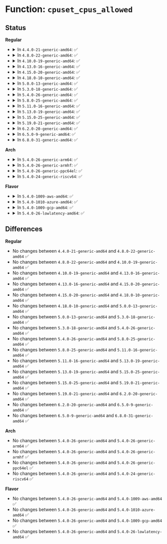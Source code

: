 # Function: <code>cpuset_cpus_allowed</code>

## Status
<b>Regular</b>
<ul>
<li>
<details>
<summary>In <code>4.4.0-21-generic-amd64</code>: ✅</summary>

```c
void cpuset_cpus_allowed(struct task_struct * tsk, struct cpumask * pmask)
```

```json
{
  "name": "cpuset_cpus_allowed",
  "collision_type": "Unique Global",
  "inline_type": "No",
  "funcs": [
    {
      "addr": 18446744071580014048,
      "name": "cpuset_cpus_allowed",
      "external": true,
      "loc": "kernel/cpuset.c:2398",
      "file": "kernel/cpuset.c",
      "inline": "seen, unknown",
      "caller_inline": [],
      "caller_func": [
        "kernel/sched/core.c:sched_setaffinity",
        "kernel/sched/core.c:sched_setaffinity"
      ]
    }
  ],
  "symbols": [
    {
      "addr": 18446744071580014048,
      "name": "cpuset_cpus_allowed",
      "section": ".text",
      "bind": "STB_GLOBAL",
      "size": 76
    }
  ]
}
```
</details>
</li>
<li>
<details>
<summary>In <code>4.8.0-22-generic-amd64</code>: ✅</summary>

```c
void cpuset_cpus_allowed(struct task_struct * tsk, struct cpumask * pmask)
```

```json
{
  "name": "cpuset_cpus_allowed",
  "collision_type": "Unique Global",
  "inline_type": "No",
  "funcs": [
    {
      "addr": 18446744071580046464,
      "name": "cpuset_cpus_allowed",
      "external": true,
      "loc": "kernel/cpuset.c:2419",
      "file": "kernel/cpuset.c",
      "inline": "seen, unknown",
      "caller_inline": [],
      "caller_func": [
        "kernel/sched/core.c:sched_setaffinity",
        "kernel/sched/core.c:sched_setaffinity"
      ]
    }
  ],
  "symbols": [
    {
      "addr": 18446744071580046464,
      "name": "cpuset_cpus_allowed",
      "section": ".text",
      "bind": "STB_GLOBAL",
      "size": 76
    }
  ]
}
```
</details>
</li>
<li>
<details>
<summary>In <code>4.10.0-19-generic-amd64</code>: ✅</summary>

```c
void cpuset_cpus_allowed(struct task_struct * tsk, struct cpumask * pmask)
```

```json
{
  "name": "cpuset_cpus_allowed",
  "collision_type": "Unique Global",
  "inline_type": "No",
  "funcs": [
    {
      "addr": 18446744071580085728,
      "name": "cpuset_cpus_allowed",
      "external": true,
      "loc": "kernel/cpuset.c:2419",
      "file": "kernel/cpuset.c",
      "inline": "seen, unknown",
      "caller_inline": [],
      "caller_func": [
        "kernel/sched/core.c:sched_setaffinity",
        "kernel/sched/core.c:sched_setaffinity"
      ]
    }
  ],
  "symbols": [
    {
      "addr": 18446744071580085728,
      "name": "cpuset_cpus_allowed",
      "section": ".text",
      "bind": "STB_GLOBAL",
      "size": 76
    }
  ]
}
```
</details>
</li>
<li>
<details>
<summary>In <code>4.13.0-16-generic-amd64</code>: ✅</summary>

```c
void cpuset_cpus_allowed(struct task_struct * tsk, struct cpumask * pmask)
```

```json
{
  "name": "cpuset_cpus_allowed",
  "collision_type": "Unique Global",
  "inline_type": "No",
  "funcs": [
    {
      "addr": 18446744071580091504,
      "name": "cpuset_cpus_allowed",
      "external": true,
      "loc": "kernel/cgroup/cpuset.c:2419",
      "file": "kernel/cgroup/cpuset.c",
      "inline": "seen, unknown",
      "caller_inline": [],
      "caller_func": [
        "kernel/sched/core.c:sched_setaffinity",
        "kernel/sched/core.c:sched_setaffinity"
      ]
    }
  ],
  "symbols": [
    {
      "addr": 18446744071580091504,
      "name": "cpuset_cpus_allowed",
      "section": ".text",
      "bind": "STB_GLOBAL",
      "size": 75
    }
  ]
}
```
</details>
</li>
<li>
<details>
<summary>In <code>4.15.0-20-generic-amd64</code>: ✅</summary>

```c
void cpuset_cpus_allowed(struct task_struct * tsk, struct cpumask * pmask)
```

```json
{
  "name": "cpuset_cpus_allowed",
  "collision_type": "Unique Global",
  "inline_type": "No",
  "funcs": [
    {
      "addr": 18446744071580144544,
      "name": "cpuset_cpus_allowed",
      "external": true,
      "loc": "kernel/cgroup/cpuset.c:2423",
      "file": "kernel/cgroup/cpuset.c",
      "inline": "seen, unknown",
      "caller_inline": [],
      "caller_func": [
        "kernel/sched/core.c:sched_setaffinity",
        "kernel/sched/core.c:sched_setaffinity"
      ]
    }
  ],
  "symbols": [
    {
      "addr": 18446744071580144544,
      "name": "cpuset_cpus_allowed",
      "section": ".text",
      "bind": "STB_GLOBAL",
      "size": 75
    }
  ]
}
```
</details>
</li>
<li>
<details>
<summary>In <code>4.18.0-10-generic-amd64</code>: ✅</summary>

```c
void cpuset_cpus_allowed(struct task_struct * tsk, struct cpumask * pmask)
```

```json
{
  "name": "cpuset_cpus_allowed",
  "collision_type": "Unique Global",
  "inline_type": "No",
  "funcs": [
    {
      "addr": 18446744071580204224,
      "name": "cpuset_cpus_allowed",
      "external": true,
      "loc": "kernel/cgroup/cpuset.c:2424",
      "file": "kernel/cgroup/cpuset.c",
      "inline": "seen, unknown",
      "caller_inline": [],
      "caller_func": [
        "kernel/sched/core.c:sched_setaffinity",
        "kernel/sched/core.c:sched_setaffinity"
      ]
    }
  ],
  "symbols": [
    {
      "addr": 18446744071580204224,
      "name": "cpuset_cpus_allowed",
      "section": ".text",
      "bind": "STB_GLOBAL",
      "size": 75
    }
  ]
}
```
</details>
</li>
<li>
<details>
<summary>In <code>5.0.0-13-generic-amd64</code>: ✅</summary>

```c
void cpuset_cpus_allowed(struct task_struct * tsk, struct cpumask * pmask)
```

```json
{
  "name": "cpuset_cpus_allowed",
  "collision_type": "Unique Global",
  "inline_type": "No",
  "funcs": [
    {
      "addr": 18446744071580256528,
      "name": "cpuset_cpus_allowed",
      "external": true,
      "loc": "kernel/cgroup/cpuset.c:3232",
      "file": "kernel/cgroup/cpuset.c",
      "inline": "seen, unknown",
      "caller_inline": [],
      "caller_func": [
        "kernel/sched/core.c:sched_setaffinity",
        "kernel/sched/core.c:sched_setaffinity"
      ]
    }
  ],
  "symbols": [
    {
      "addr": 18446744071580256528,
      "name": "cpuset_cpus_allowed",
      "section": ".text",
      "bind": "STB_GLOBAL",
      "size": 75
    }
  ]
}
```
</details>
</li>
<li>
<details>
<summary>In <code>5.3.0-18-generic-amd64</code>: ✅</summary>

```c
void cpuset_cpus_allowed(struct task_struct * tsk, struct cpumask * pmask)
```

```json
{
  "name": "cpuset_cpus_allowed",
  "collision_type": "Unique Global",
  "inline_type": "No",
  "funcs": [
    {
      "addr": 18446744071580307408,
      "name": "cpuset_cpus_allowed",
      "external": true,
      "loc": "kernel/cgroup/cpuset.c:3187",
      "file": "kernel/cgroup/cpuset.c",
      "inline": "seen, unknown",
      "caller_inline": [],
      "caller_func": [
        "kernel/sched/core.c:sched_setaffinity",
        "kernel/sched/core.c:sched_setaffinity"
      ]
    }
  ],
  "symbols": [
    {
      "addr": 18446744071580307408,
      "name": "cpuset_cpus_allowed",
      "section": ".text",
      "bind": "STB_GLOBAL",
      "size": 75
    }
  ]
}
```
</details>
</li>
<li>
<details>
<summary>In <code>5.4.0-26-generic-amd64</code>: ✅</summary>

```c
void cpuset_cpus_allowed(struct task_struct * tsk, struct cpumask * pmask)
```

```json
{
  "name": "cpuset_cpus_allowed",
  "collision_type": "Unique Global",
  "inline_type": "No",
  "funcs": [
    {
      "addr": 18446744071580356272,
      "name": "cpuset_cpus_allowed",
      "external": true,
      "loc": "kernel/cgroup/cpuset.c:3275",
      "file": "kernel/cgroup/cpuset.c",
      "inline": "seen, unknown",
      "caller_inline": [],
      "caller_func": [
        "kernel/sched/core.c:sched_setaffinity",
        "kernel/sched/core.c:sched_setaffinity"
      ]
    }
  ],
  "symbols": [
    {
      "addr": 18446744071580356272,
      "name": "cpuset_cpus_allowed",
      "section": ".text",
      "bind": "STB_GLOBAL",
      "size": 75
    }
  ]
}
```
</details>
</li>
<li>
<details>
<summary>In <code>5.8.0-25-generic-amd64</code>: ✅</summary>

```c
void cpuset_cpus_allowed(struct task_struct * tsk, struct cpumask * pmask)
```

```json
{
  "name": "cpuset_cpus_allowed",
  "collision_type": "Unique Global",
  "inline_type": "No",
  "funcs": [
    {
      "addr": 18446744071580429184,
      "name": "cpuset_cpus_allowed",
      "external": true,
      "loc": "kernel/cgroup/cpuset.c:3277",
      "file": "kernel/cgroup/cpuset.c",
      "inline": "seen, unknown",
      "caller_inline": [],
      "caller_func": [
        "kernel/sched/core.c:sched_setaffinity",
        "kernel/sched/core.c:sched_setaffinity"
      ]
    }
  ],
  "symbols": [
    {
      "addr": 18446744071580429184,
      "name": "cpuset_cpus_allowed",
      "section": ".text",
      "bind": "STB_GLOBAL",
      "size": 75
    }
  ]
}
```
</details>
</li>
<li>
<details>
<summary>In <code>5.11.0-16-generic-amd64</code>: ✅</summary>

```c
void cpuset_cpus_allowed(struct task_struct * tsk, struct cpumask * pmask)
```

```json
{
  "name": "cpuset_cpus_allowed",
  "collision_type": "Unique Global",
  "inline_type": "No",
  "funcs": [
    {
      "addr": 18446744071580416720,
      "name": "cpuset_cpus_allowed",
      "external": true,
      "loc": "kernel/cgroup/cpuset.c:3300",
      "file": "kernel/cgroup/cpuset.c",
      "inline": "seen, unknown",
      "caller_inline": [],
      "caller_func": [
        "kernel/sched/core.c:sched_setaffinity",
        "kernel/sched/core.c:sched_setaffinity"
      ]
    }
  ],
  "symbols": [
    {
      "addr": 18446744071580416720,
      "name": "cpuset_cpus_allowed",
      "section": ".text",
      "bind": "STB_GLOBAL",
      "size": 80
    }
  ]
}
```
</details>
</li>
<li>
<details>
<summary>In <code>5.13.0-19-generic-amd64</code>: ✅</summary>

```c
void cpuset_cpus_allowed(struct task_struct * tsk, struct cpumask * pmask)
```

```json
{
  "name": "cpuset_cpus_allowed",
  "collision_type": "Unique Global",
  "inline_type": "No",
  "funcs": [
    {
      "addr": 18446744071580419504,
      "name": "cpuset_cpus_allowed",
      "external": true,
      "loc": "kernel/cgroup/cpuset.c:3300",
      "file": "kernel/cgroup/cpuset.c",
      "inline": "seen, unknown",
      "caller_inline": [],
      "caller_func": [
        "kernel/sched/core.c:sched_setaffinity",
        "kernel/sched/core.c:sched_setaffinity"
      ]
    }
  ],
  "symbols": [
    {
      "addr": 18446744071580419504,
      "name": "cpuset_cpus_allowed",
      "section": ".text",
      "bind": "STB_GLOBAL",
      "size": 80
    }
  ]
}
```
</details>
</li>
<li>
<details>
<summary>In <code>5.15.0-25-generic-amd64</code>: ✅</summary>

```c
void cpuset_cpus_allowed(struct task_struct * tsk, struct cpumask * pmask)
```

```json
{
  "name": "cpuset_cpus_allowed",
  "collision_type": "Unique Global",
  "inline_type": "No",
  "funcs": [
    {
      "addr": 18446744071580582768,
      "name": "cpuset_cpus_allowed",
      "external": true,
      "loc": "kernel/cgroup/cpuset.c:3374",
      "file": "kernel/cgroup/cpuset.c",
      "inline": "seen, unknown",
      "caller_inline": [],
      "caller_func": [
        "kernel/sched/core.c:__sched_setaffinity",
        "kernel/sched/core.c:__sched_setaffinity",
        "kernel/sched/core.c:force_compatible_cpus_allowed_ptr"
      ]
    }
  ],
  "symbols": [
    {
      "addr": 18446744071580582768,
      "name": "cpuset_cpus_allowed",
      "section": ".text",
      "bind": "STB_GLOBAL",
      "size": 70
    }
  ]
}
```
</details>
</li>
<li>
<details>
<summary>In <code>5.19.0-21-generic-amd64</code>: ✅</summary>

```c
void cpuset_cpus_allowed(struct task_struct * tsk, struct cpumask * pmask)
```

```json
{
  "name": "cpuset_cpus_allowed",
  "collision_type": "Unique Global",
  "inline_type": "No",
  "funcs": [
    {
      "addr": 18446744071580783776,
      "name": "cpuset_cpus_allowed",
      "external": true,
      "loc": "kernel/cgroup/cpuset.c:3420",
      "file": "kernel/cgroup/cpuset.c",
      "inline": "seen, unknown",
      "caller_inline": [],
      "caller_func": [
        "kernel/sched/core.c:__sched_setaffinity",
        "kernel/sched/core.c:__sched_setaffinity",
        "kernel/sched/core.c:force_compatible_cpus_allowed_ptr"
      ]
    }
  ],
  "symbols": [
    {
      "addr": 18446744071580783776,
      "name": "cpuset_cpus_allowed",
      "section": ".text",
      "bind": "STB_GLOBAL",
      "size": 78
    }
  ]
}
```
</details>
</li>
<li>
<details>
<summary>In <code>6.2.0-20-generic-amd64</code>: ✅</summary>

```c
void cpuset_cpus_allowed(struct task_struct * tsk, struct cpumask * pmask)
```

```json
{
  "name": "cpuset_cpus_allowed",
  "collision_type": "Unique Global",
  "inline_type": "No",
  "funcs": [
    {
      "addr": 18446744071581067152,
      "name": "cpuset_cpus_allowed",
      "external": true,
      "loc": "kernel/cgroup/cpuset.c:3702",
      "file": "kernel/cgroup/cpuset.c",
      "inline": "seen, unknown",
      "caller_inline": [],
      "caller_func": [
        "kernel/sched/core.c:__sched_setaffinity",
        "kernel/sched/core.c:__sched_setaffinity",
        "kernel/sched/core.c:force_compatible_cpus_allowed_ptr"
      ]
    }
  ],
  "symbols": [
    {
      "addr": 18446744071581067152,
      "name": "cpuset_cpus_allowed",
      "section": ".text",
      "bind": "STB_GLOBAL",
      "size": 315
    }
  ]
}
```
</details>
</li>
<li>
<details>
<summary>In <code>6.5.0-9-generic-amd64</code>: ✅</summary>

```c
void cpuset_cpus_allowed(struct task_struct * tsk, struct cpumask * pmask)
```

```json
{
  "name": "cpuset_cpus_allowed",
  "collision_type": "Unique Global",
  "inline_type": "No",
  "funcs": [
    {
      "addr": 18446744071581157504,
      "name": "cpuset_cpus_allowed",
      "external": true,
      "loc": "kernel/cgroup/cpuset.c:3894",
      "file": "kernel/cgroup/cpuset.c",
      "inline": "seen, unknown",
      "caller_inline": [],
      "caller_func": [
        "kernel/sched/core.c:__sched_setaffinity",
        "kernel/sched/core.c:__sched_setaffinity",
        "kernel/sched/core.c:force_compatible_cpus_allowed_ptr"
      ]
    }
  ],
  "symbols": [
    {
      "addr": 18446744071581157504,
      "name": "cpuset_cpus_allowed",
      "section": ".text",
      "bind": "STB_GLOBAL",
      "size": 315
    }
  ]
}
```
</details>
</li>
<li>
<details>
<summary>In <code>6.8.0-31-generic-amd64</code>: ✅</summary>

```c
void cpuset_cpus_allowed(struct task_struct * tsk, struct cpumask * pmask)
```

```json
{
  "name": "cpuset_cpus_allowed",
  "collision_type": "Unique Global",
  "inline_type": "No",
  "funcs": [
    {
      "addr": 18446744071581263008,
      "name": "cpuset_cpus_allowed",
      "external": true,
      "loc": "kernel/cgroup/cpuset.c:4735",
      "file": "kernel/cgroup/cpuset.c",
      "inline": "seen, unknown",
      "caller_inline": [],
      "caller_func": [
        "kernel/sched/core.c:__sched_setaffinity",
        "kernel/sched/core.c:__sched_setaffinity",
        "kernel/sched/core.c:force_compatible_cpus_allowed_ptr"
      ]
    }
  ],
  "symbols": [
    {
      "addr": 18446744071581263008,
      "name": "cpuset_cpus_allowed",
      "section": ".text",
      "bind": "STB_GLOBAL",
      "size": 315
    }
  ]
}
```
</details>
</li>
</ul>
<b>Arch</b>
<ul>
<li>
<details>
<summary>In <code>5.4.0-26-generic-arm64</code>: ✅</summary>

```c
void cpuset_cpus_allowed(struct task_struct * tsk, struct cpumask * pmask)
```

```json
{
  "name": "cpuset_cpus_allowed",
  "collision_type": "Unique Global",
  "inline_type": "No",
  "funcs": [
    {
      "addr": 18446603336491615248,
      "name": "cpuset_cpus_allowed",
      "external": true,
      "loc": "kernel/cgroup/cpuset.c:3275",
      "file": "kernel/cgroup/cpuset.c",
      "inline": "seen, unknown",
      "caller_inline": [],
      "caller_func": [
        "kernel/sched/core.c:sched_setaffinity",
        "kernel/sched/core.c:sched_setaffinity"
      ]
    }
  ],
  "symbols": [
    {
      "addr": 18446603336491615248,
      "name": "cpuset_cpus_allowed",
      "section": ".text",
      "bind": "STB_GLOBAL",
      "size": 196
    }
  ]
}
```
</details>
</li>
<li>
<details>
<summary>In <code>5.4.0-26-generic-armhf</code>: ✅</summary>

```c
void cpuset_cpus_allowed(struct task_struct * tsk, struct cpumask * pmask)
```

```json
{
  "name": "cpuset_cpus_allowed",
  "collision_type": "Unique Global",
  "inline_type": "No",
  "funcs": [
    {
      "addr": 3225572288,
      "name": "cpuset_cpus_allowed",
      "external": true,
      "loc": "kernel/cgroup/cpuset.c:3275",
      "file": "kernel/cgroup/cpuset.c",
      "inline": "seen, unknown",
      "caller_inline": [],
      "caller_func": [
        "kernel/sched/core.c:sched_setaffinity",
        "kernel/sched/core.c:sched_setaffinity"
      ]
    }
  ],
  "symbols": [
    {
      "addr": 3225572288,
      "name": "cpuset_cpus_allowed",
      "section": ".text",
      "bind": "STB_GLOBAL",
      "size": 80
    }
  ]
}
```
</details>
</li>
<li>
<details>
<summary>In <code>5.4.0-26-generic-ppc64el</code>: ✅</summary>

```c
void cpuset_cpus_allowed(struct task_struct * tsk, struct cpumask * pmask)
```

```json
{
  "name": "cpuset_cpus_allowed",
  "collision_type": "Unique Global",
  "inline_type": "No",
  "funcs": [
    {
      "addr": 13835058055284607920,
      "name": "cpuset_cpus_allowed",
      "external": true,
      "loc": "kernel/cgroup/cpuset.c:3275",
      "file": "kernel/cgroup/cpuset.c",
      "inline": "seen, unknown",
      "caller_inline": [],
      "caller_func": [
        "kernel/sched/core.c:sched_setaffinity",
        "kernel/sched/core.c:sched_setaffinity"
      ]
    }
  ],
  "symbols": [
    {
      "addr": 13835058055284607920,
      "name": "cpuset_cpus_allowed",
      "section": ".text",
      "bind": "STB_GLOBAL",
      "size": 132
    }
  ]
}
```
</details>
</li>
<li>
<details>
<summary>In <code>5.4.0-24-generic-riscv64</code>: ✅</summary>

```c
void cpuset_cpus_allowed(struct task_struct * tsk, struct cpumask * pmask)
```

```json
{
  "name": "cpuset_cpus_allowed",
  "collision_type": "Unique Global",
  "inline_type": "No",
  "funcs": [
    {
      "addr": 18446743936272017338,
      "name": "cpuset_cpus_allowed",
      "external": true,
      "loc": "kernel/cgroup/cpuset.c:3275",
      "file": "kernel/cgroup/cpuset.c",
      "inline": "seen, unknown",
      "caller_inline": [],
      "caller_func": [
        "kernel/sched/core.c:sched_setaffinity",
        "kernel/sched/core.c:sched_setaffinity"
      ]
    }
  ],
  "symbols": [
    {
      "addr": 18446743936272017338,
      "name": "cpuset_cpus_allowed",
      "section": ".text",
      "bind": "STB_GLOBAL",
      "size": 98
    }
  ]
}
```
</details>
</li>
</ul>
<b>Flavor</b>
<ul>
<li>
<details>
<summary>In <code>5.4.0-1009-aws-amd64</code>: ✅</summary>

```c
void cpuset_cpus_allowed(struct task_struct * tsk, struct cpumask * pmask)
```

```json
{
  "name": "cpuset_cpus_allowed",
  "collision_type": "Unique Global",
  "inline_type": "No",
  "funcs": [
    {
      "addr": 18446744071580325072,
      "name": "cpuset_cpus_allowed",
      "external": true,
      "loc": "kernel/cgroup/cpuset.c:3275",
      "file": "kernel/cgroup/cpuset.c",
      "inline": "seen, unknown",
      "caller_inline": [],
      "caller_func": [
        "kernel/sched/core.c:sched_setaffinity",
        "kernel/sched/core.c:sched_setaffinity"
      ]
    }
  ],
  "symbols": [
    {
      "addr": 18446744071580325072,
      "name": "cpuset_cpus_allowed",
      "section": ".text",
      "bind": "STB_GLOBAL",
      "size": 75
    }
  ]
}
```
</details>
</li>
<li>
<details>
<summary>In <code>5.4.0-1010-azure-amd64</code>: ✅</summary>

```c
void cpuset_cpus_allowed(struct task_struct * tsk, struct cpumask * pmask)
```

```json
{
  "name": "cpuset_cpus_allowed",
  "collision_type": "Unique Global",
  "inline_type": "No",
  "funcs": [
    {
      "addr": 18446744071580272336,
      "name": "cpuset_cpus_allowed",
      "external": true,
      "loc": "kernel/cgroup/cpuset.c:3275",
      "file": "kernel/cgroup/cpuset.c",
      "inline": "seen, unknown",
      "caller_inline": [],
      "caller_func": [
        "kernel/sched/core.c:sched_setaffinity",
        "kernel/sched/core.c:sched_setaffinity"
      ]
    }
  ],
  "symbols": [
    {
      "addr": 18446744071580272336,
      "name": "cpuset_cpus_allowed",
      "section": ".text",
      "bind": "STB_GLOBAL",
      "size": 75
    }
  ]
}
```
</details>
</li>
<li>
<details>
<summary>In <code>5.4.0-1009-gcp-amd64</code>: ✅</summary>

```c
void cpuset_cpus_allowed(struct task_struct * tsk, struct cpumask * pmask)
```

```json
{
  "name": "cpuset_cpus_allowed",
  "collision_type": "Unique Global",
  "inline_type": "No",
  "funcs": [
    {
      "addr": 18446744071580316320,
      "name": "cpuset_cpus_allowed",
      "external": true,
      "loc": "kernel/cgroup/cpuset.c:3275",
      "file": "kernel/cgroup/cpuset.c",
      "inline": "seen, unknown",
      "caller_inline": [],
      "caller_func": [
        "kernel/sched/core.c:sched_setaffinity",
        "kernel/sched/core.c:sched_setaffinity"
      ]
    }
  ],
  "symbols": [
    {
      "addr": 18446744071580316320,
      "name": "cpuset_cpus_allowed",
      "section": ".text",
      "bind": "STB_GLOBAL",
      "size": 75
    }
  ]
}
```
</details>
</li>
<li>
<details>
<summary>In <code>5.4.0-26-lowlatency-amd64</code>: ✅</summary>

```c
void cpuset_cpus_allowed(struct task_struct * tsk, struct cpumask * pmask)
```

```json
{
  "name": "cpuset_cpus_allowed",
  "collision_type": "Unique Global",
  "inline_type": "No",
  "funcs": [
    {
      "addr": 18446744071580371168,
      "name": "cpuset_cpus_allowed",
      "external": true,
      "loc": "kernel/cgroup/cpuset.c:3275",
      "file": "kernel/cgroup/cpuset.c",
      "inline": "seen, unknown",
      "caller_inline": [],
      "caller_func": [
        "kernel/sched/core.c:sched_setaffinity",
        "kernel/sched/core.c:sched_setaffinity"
      ]
    }
  ],
  "symbols": [
    {
      "addr": 18446744071580371168,
      "name": "cpuset_cpus_allowed",
      "section": ".text",
      "bind": "STB_GLOBAL",
      "size": 85
    }
  ]
}
```
</details>
</li>
</ul>

## Differences
<b>Regular</b>
<ul>
<li>
No changes between <code>4.4.0-21-generic-amd64</code> and <code>4.8.0-22-generic-amd64</code> ✅
</li>
<li>
No changes between <code>4.8.0-22-generic-amd64</code> and <code>4.10.0-19-generic-amd64</code> ✅
</li>
<li>
No changes between <code>4.10.0-19-generic-amd64</code> and <code>4.13.0-16-generic-amd64</code> ✅
</li>
<li>
No changes between <code>4.13.0-16-generic-amd64</code> and <code>4.15.0-20-generic-amd64</code> ✅
</li>
<li>
No changes between <code>4.15.0-20-generic-amd64</code> and <code>4.18.0-10-generic-amd64</code> ✅
</li>
<li>
No changes between <code>4.18.0-10-generic-amd64</code> and <code>5.0.0-13-generic-amd64</code> ✅
</li>
<li>
No changes between <code>5.0.0-13-generic-amd64</code> and <code>5.3.0-18-generic-amd64</code> ✅
</li>
<li>
No changes between <code>5.3.0-18-generic-amd64</code> and <code>5.4.0-26-generic-amd64</code> ✅
</li>
<li>
No changes between <code>5.4.0-26-generic-amd64</code> and <code>5.8.0-25-generic-amd64</code> ✅
</li>
<li>
No changes between <code>5.8.0-25-generic-amd64</code> and <code>5.11.0-16-generic-amd64</code> ✅
</li>
<li>
No changes between <code>5.11.0-16-generic-amd64</code> and <code>5.13.0-19-generic-amd64</code> ✅
</li>
<li>
No changes between <code>5.13.0-19-generic-amd64</code> and <code>5.15.0-25-generic-amd64</code> ✅
</li>
<li>
No changes between <code>5.15.0-25-generic-amd64</code> and <code>5.19.0-21-generic-amd64</code> ✅
</li>
<li>
No changes between <code>5.19.0-21-generic-amd64</code> and <code>6.2.0-20-generic-amd64</code> ✅
</li>
<li>
No changes between <code>6.2.0-20-generic-amd64</code> and <code>6.5.0-9-generic-amd64</code> ✅
</li>
<li>
No changes between <code>6.5.0-9-generic-amd64</code> and <code>6.8.0-31-generic-amd64</code> ✅
</li>
</ul>
<b>Arch</b>
<ul>
<li>
No changes between <code>5.4.0-26-generic-amd64</code> and <code>5.4.0-26-generic-arm64</code> ✅
</li>
<li>
No changes between <code>5.4.0-26-generic-amd64</code> and <code>5.4.0-26-generic-armhf</code> ✅
</li>
<li>
No changes between <code>5.4.0-26-generic-amd64</code> and <code>5.4.0-26-generic-ppc64el</code> ✅
</li>
<li>
No changes between <code>5.4.0-26-generic-amd64</code> and <code>5.4.0-24-generic-riscv64</code> ✅
</li>
</ul>
<b>Flavor</b>
<ul>
<li>
No changes between <code>5.4.0-26-generic-amd64</code> and <code>5.4.0-1009-aws-amd64</code> ✅
</li>
<li>
No changes between <code>5.4.0-26-generic-amd64</code> and <code>5.4.0-1010-azure-amd64</code> ✅
</li>
<li>
No changes between <code>5.4.0-26-generic-amd64</code> and <code>5.4.0-1009-gcp-amd64</code> ✅
</li>
<li>
No changes between <code>5.4.0-26-generic-amd64</code> and <code>5.4.0-26-lowlatency-amd64</code> ✅
</li>
</ul>
